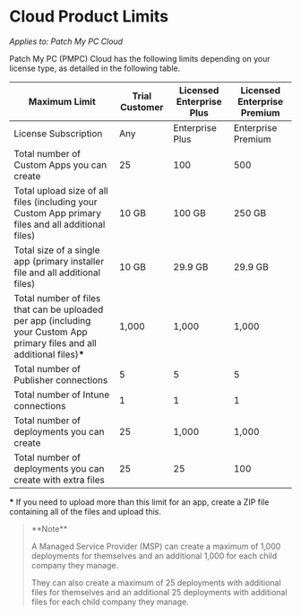 # Cloud Product Limits

_Applies to: Patch My PC Cloud_

Patch My PC (PMPC) Cloud has the following limits depending on your license type, as detailed in the following table.

| Maximum Limit                                                                                                               | Trial Customer | Licensed Enterprise Plus | Licensed Enterprise Premium |
| --------------------------------------------------------------------------------------------------------------------------- | -------------- | ------------------------ | --------------------------- |
| License Subscription                                                                                                        | Any            | Enterprise Plus          | Enterprise Premium          |
| Total number of Custom Apps you can create                                                                                  | 25             | 100                      | 500                         |
| Total upload size of all files (including your Custom App primary files and all additional files)                           | 10 GB          | 100 GB                   | 250 GB                      |
| Total size of a single app (primary installer file and all additional files)                                                | 10 GB          | 29.9 GB                  | 29.9 GB                     |
| Total number of files that can be uploaded per app (including your Custom App primary files and all additional files)**\*** | 1,000          | 1,000                    | 1,000                       |
| Total number of Publisher connections                                                                                       | 5              | 5                        | 5                           |
| Total number of Intune connections                                                                                          | 1              | 1                        | 1                           |
| Total number of deployments you can create                                                                                  | 25             | 1,000                    | 1,000                       |
| Total number of deployments you can create with extra files                                                                 | 25             | 25                       | 100                         |

**\*** If you need to upload more than this limit for an app, create a ZIP file containing all of the files and upload this.

<blockquote class="wp-block-quote">
<p>**Note**</p>
<p>A Managed Service Provider (MSP) can create a maximum of 1,000 deployments for themselves and an additional 1,000 for each child company they manage.&#x20;</p>
<p>They can also create a maximum of 25 deployments with additional files for themselves and an additional 25 deployments with additional files for each child company they manage.</p>
</blockquote>



